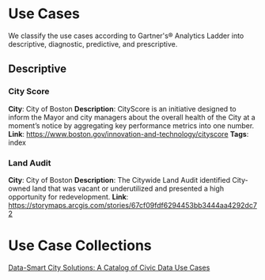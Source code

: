 # Use Cases
We classify the use cases according to Gartner's® Analytics Ladder into descriptive, diagnostic, predictive, and prescriptive.

## Descriptive
### City Score
**City**: City of Boston
**Description**: CityScore is an initiative designed to inform the Mayor and city managers about the overall health of the City at a moment’s notice by aggregating key performance metrics into one number.
**Link**: https://www.boston.gov/innovation-and-technology/cityscore
**Tags**: index


### Land Audit
**City**: City of Boston
**Description**: The Citywide Land Audit identified City-owned land that was vacant or underutilized and presented a high opportunity for redevelopment.
**Link**: https://storymaps.arcgis.com/stories/67cf09fdf6294453bb3444aa4292dc72



# Use Case Collections
[Data-Smart City Solutions: A Catalog of Civic Data Use Cases](https://datasmart.hks.harvard.edu/news/article/how-can-data-and-analytics-be-used-to-enhance-city-operations-723)
